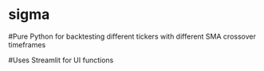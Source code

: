 # sigma
 
#Pure Python for backtesting different tickers with different SMA crossover timeframes

#Uses Streamlit for UI functions